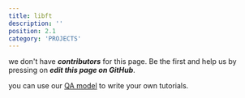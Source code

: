 ```yaml
---
title: libft
description: ''
position: 2.1
category: 'PROJECTS'
---
```


we don't have ***contributors*** for this page. Be the first and help us by pressing on ***edit this page on GitHub***.

you can use our [QA model](guidelines/QA-Model) to write your own tutorials.

